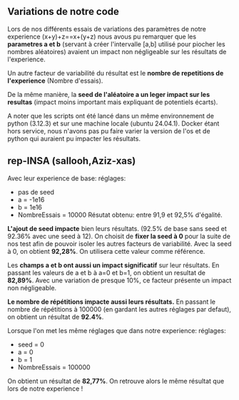 ## Variations de notre code

Lors de nos différents essais de variations des paramètres de notre experience (x+y)+z==x+(y+z) nous avous pu remarquer que les **parametres a et b** (servant à créer l'intervalle [a,b] utilisé pour piocher les nombres aléatoires) avaient un impact non négligeable sur les résultats de l'experience. 

Un autre facteur de variabilité du résultat est le **nombre de repetitions de l'experience** (Nombre d'essais). 

De la même manière, la **seed de l'aléatoire a un leger impact sur les resultas** (impact moins important mais expliquant de potentiels écarts).

A noter que les scripts ont été lancé dans un même environnement de python (3.12.3) et sur une machine locale (ubuntu 24.04.1). Docker étant hors service, nous n'avons pas pu faire varier la version de l'os et de python qui auraient pu impacter les résultats.




## rep-INSA (sallooh,Aziz-xas)
Avec leur experience de base:
réglages: 
- pas de seed
- a = -1e16
- b = 1e16
- NombreEssais = 10000
Résutat obtenu: entre 91,9 et 92,5% d'égalité.

**L'ajout de seed impacte** bien leurs résultats. (92.5% de base sans seed et 92.36% avec une seed à 12).
On choisit de **fixer la seed à 0** pour la suite de nos test afin de pouvoir isoler les autres facteurs de variabilité.  Avec la seed à 0, on obtient **92,28%**. On utilisera cette valeur comme référence.


Les **champs a et b ont aussi un impact significatif** sur leur résultats. En passant les valeurs de a et b à a=0 et b=1, on obtient un resultat de **82,89%**. Avec une variation de presque 10%, ce facteur présente un impact non négligeable.

**Le nombre de répétitions impacte aussi leurs résultats.** En passant le nombre de répétitions à 100000 (en gardant les autres réglages par defaut), on obtient un résultat de **92.4%**.


Lorsque l'on met les même réglages que dans notre experience:
réglages: 
- seed = 0
- a = 0
- b = 1
- NombreEssais = 100000

On obtient un résultat de **82,77%**. On retrouve alors le même résultat que lors de notre experience ! 